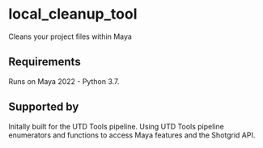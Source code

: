 # local_cleanup_tool
Cleans your project files within Maya

## Requirements
Runs on Maya 2022 - Python 3.7.

 ## Supported by
 Initally built for the UTD Tools pipeline.
 Using UTD Tools pipeline enumerators and functions to access Maya features and the Shotgrid API.
